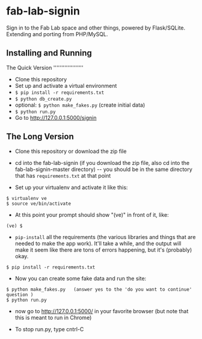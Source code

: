 fab-lab-signin
==============

Sign in to the Fab Lab space and other things, powered by Flask/SQLite.
Extending and porting from PHP/MySQL.


Installing and Running
--------------------------

The Quick Version
'''''''''''''''''''
* Clone this repository
* Set up and activate a virtual environment
* ```$ pip install -r requirements.txt```
* ```$ python db_create.py```
* optional: ```$ python make_fakes.py``` (create initial data)
* ```$ python run.py```
*  Go to http://127.0.0.1:5000/signin

The Long Version
----------------
* Clone this repository or download the zip file

* cd into the fab-lab-signin (if you download the zip file, also cd into the
fab-lab-signin-master directory) -- you should be in the same directory that
has ```requirements.txt``` at that point

* Set up your virtualenv and activate it like this:
```
$ virtualenv ve
$ source ve/bin/activate
```

* At this point your prompt should show "(ve)" in front of it, like:
```
(ve) $
```

* ```pip-install``` all the requirements (the various libraries and things that
are needed to make the app work). It'll take a while, and the output will make
it  seem like there are tons of errors happening, but it's (probably) okay.
```
$ pip install -r requirements.txt
```

* Now you can create some fake data and run the site:
```
$ python make_fakes.py   (answer yes to the 'do you want to continue' question )
$ python run.py
```

* now go to http://127.0.0.1:5000/  in your favorite browser (but note that this is meant to run in Chrome)

* To stop run.py, type cntrl-C
